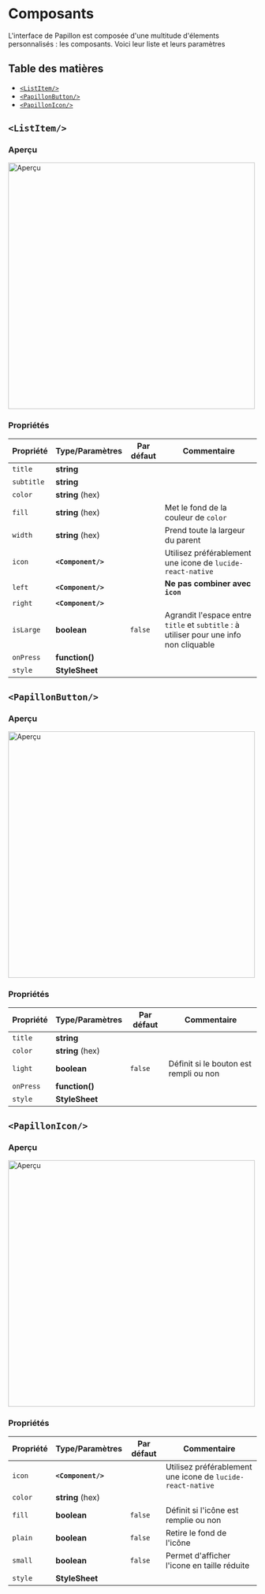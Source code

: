 # Composants

L'interface de Papillon est composée d'une multitude d'élements personnalisés : les composants. Voici leur liste et leurs paramètres

## Table des matières

- [`<ListItem/>`](#listitem)
- [`<PapillonButton/>`](#papillonbutton)
- [`<PapillonIcon/>`](#papillonicon)

## `<ListItem/>`

### Aperçu

<img src="https://i.imgur.com/rshTN7n.png" alt="Aperçu" width="500"/>

### Propriétés

| Propriété  | Type/Paramètres    | Par défaut | Commentaire                                                                            |
| ---------- | ------------------ | ---------- | -------------------------------------------------------------------------------------- |
| `title`    | **string**         | ` `        |
| `subtitle` | **string**         | ` `        |
| `color`    | **string** (hex)   | ` `        |
| `fill`     | **string** (hex)   | ` `        | Met le fond de la couleur de `color`                                                   |
| `width`    | **string** (hex)   | ` `        | Prend toute la largeur du parent                                                       |
| `icon`     | **`<Component/>`** | ` `        | Utilisez préférablement une icone de `lucide-react-native`                             |
| `left`     | **`<Component/>`** | ` `        | **Ne pas combiner avec `icon`**                                                        |
| `right`    | **`<Component/>`** | ` `        |
| `isLarge`  | **boolean**        | `false`    | Agrandit l'espace entre `title` et `subtitle` : à utiliser pour une info non cliquable |
| `onPress`  | **function()**     | ` `        |
| `style`    | **StyleSheet**     | ` `        |

## `<PapillonButton/>`

### Aperçu

<img src="https://i.imgur.com/KnBA6qC.png" alt="Aperçu" width="500"/>

### Propriétés

| Propriété | Type/Paramètres  | Par défaut | Commentaire                            |
| --------- | ---------------- | ---------- | -------------------------------------- |
| `title`   | **string**       | ` `        |
| `color`   | **string** (hex) | ` `        |
| `light`   | **boolean**      | `false`    | Définit si le bouton est rempli ou non |
| `onPress` | **function()**   | ` `        |
| `style`   | **StyleSheet**   | ` `        |

## `<PapillonIcon/>`

### Aperçu

<img src="https://i.imgur.com/yQ2Fde5.png" alt="Aperçu" width="500"/>

### Propriétés

| Propriété | Type/Paramètres    | Par défaut | Commentaire                                                |
| --------- | ------------------ | ---------- | ---------------------------------------------------------- |
| `icon`    | **`<Component/>`** | ` `        | Utilisez préférablement une icone de `lucide-react-native` |
| `color`   | **string** (hex)   | ` `        |
| `fill`    | **boolean**        | `false`    | Définit si l'icône est remplie ou non                      |
| `plain`   | **boolean**        | `false`    | Retire le fond de l'icône                                  |
| `small`   | **boolean**        | `false`    | Permet d'afficher l'icone en taille réduite                |
| `style`   | **StyleSheet**     | ` `        |
